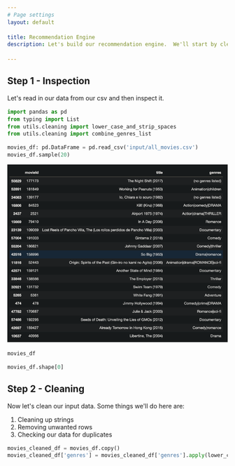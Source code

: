 ```yaml
---
# Page settings
layout: default

title: Recommendation Engine
description: Let's build our recommendation engine.  We'll start by cleaning our data. Then we'll prepare our features.  Finally, we'll build our engine!

---
```


## Step 1 - Inspection

Let's read in our data from our csv and then inspect it.

```python
import pandas as pd
from typing import List
from utils.cleaning import lower_case_and_strip_spaces
from utils.cleaning import combine_genres_list
```


```python
movies_df: pd.DataFrame = pd.read_csv('input/all_movies.csv')
movies_df.sample(20)
```
![img.png](images/img.png)
```python
movies_df
```

```python
movies_df.shape[0]
```


## Step 2 - Cleaning

Now let's clean our input data. Some things we'll do here are:

1. Cleaning up strings
2. Removing unwanted rows
3. Checking our data for duplicates

```python
movies_cleaned_df = movies_df.copy()
movies_cleaned_df['genres'] = movies_cleaned_df['genres'].apply(lower_case_and_strip_spaces)
```

```python

```

```python


```

```python


```

```python


```

```python


```

```python


```